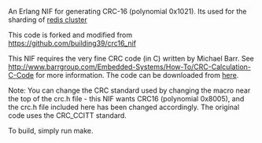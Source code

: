 An Erlang NIF for generating CRC-16 (polynomial 0x1021).
Its used for the sharding of [redis cluster](https://redis.io/topics/cluster-spec)

This code is forked and modified from https://github.com/building39/crc16_nif

This NIF requires the very fine CRC code (in C) written by Michael Barr.
See http://www.barrgroup.com/Embedded-Systems/How-To/CRC-Calculation-C-Code
for more information. The code can be downloaded from [here](http://www.netrino.com/code/crc.zip).


Note: You can change the CRC standard used by changing the macro near the 
top of the crc.h file - this NIF wants CRC16 (polynomial 0x8005), and the
crc.h file included here has been changed accordingly. The original code
uses the CRC_CCITT standard.


To build, simply run make.


